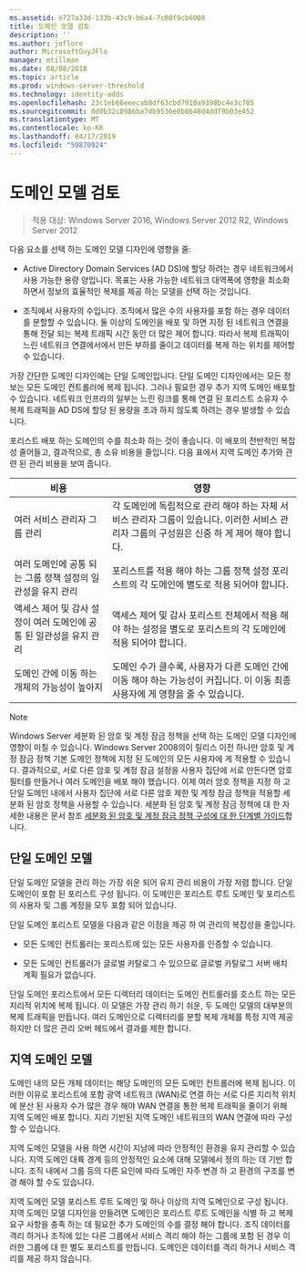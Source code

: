 ```yaml
---
ms.assetid: e727a33d-133b-43c9-b6a4-7c00f9cb6000
title: 도메인 모델 검토
description: ''
ms.author: joflore
author: MicrosoftGuyJFlo
manager: mtillman
ms.date: 08/08/2018
ms.topic: article
ms.prod: windows-server-threshold
ms.technology: identity-adds
ms.openlocfilehash: 23c1eb66eeecab8df63cbd7910a9398bc4e3c705
ms.sourcegitcommit: 0d0b32c8986ba7db9536e0b8648d4ddf9b03e452
ms.translationtype: MT
ms.contentlocale: ko-KR
ms.lasthandoff: 04/17/2019
ms.locfileid: "59870924"
---
```

# <a name="reviewing-the-domain-models"></a>도메인 모델 검토

>적용 대상: Windows Server 2016, Windows Server 2012 R2, Windows Server 2012

다음 요소를 선택 하는 도메인 모델 디자인에 영향을 줄:  
  
- Active Directory Domain Services (AD DS)에 할당 하려는 경우 네트워크에서 사용 가능한 용량 양입니다. 목표는 사용 가능한 네트워크 대역폭에 영향을 최소화 하면서 정보의 효율적인 복제를 제공 하는 모델을 선택 하는 것입니다.  

- 조직에서 사용자의 수입니다. 조직에서 많은 수의 사용자를 포함 하는 경우 데이터를 분할할 수 있습니다. 둘 이상의 도메인을 배포 및 하면 지정 된 네트워크 연결을 통해 전달 되는 복제 트래픽 시간 동안 더 많은 제어 합니다. 따라서 복제 트래픽이 느린 네트워크 연결에서에서 만든 부하를 줄이고 데이터를 복제 하는 위치를 제어할 수 있습니다.  

가장 간단한 도메인 디자인에는 단일 도메인입니다. 단일 도메인 디자인에서는 모든 정보는 모든 도메인 컨트롤러에 복제 됩니다. 그러나 필요한 경우 추가 지역 도메인 배포할 수 있습니다. 네트워크 인프라의 일부는 느린 링크를 통해 연결 된 포리스트 소유자 수 복제 트래픽을 AD DS에 할당 된 용량을 초과 하지 않도록 하려는 경우 발생할 수 있습니다.  

포리스트 배포 하는 도메인의 수를 최소화 하는 것이 좋습니다. 이 배포의 전반적인 복잡성 줄어들고, 결과적으로, 총 소유 비용을 줄입니다. 다음 표에서 지역 도메인 추가와 관련 된 관리 비용을 보여 줍니다.  

|비용|영향|  
|--------|----------------|  
|여러 서비스 관리자 그룹 관리|각 도메인에 독립적으로 관리 해야 하는 자체 서비스 관리자 그룹이 있습니다. 이러한 서비스 관리자 그룹의 구성원은 신중 하 게 제어 해야 합니다.|  
|여러 도메인에 공통 되는 그룹 정책 설정의 일관성을 유지 관리|포리스트를 적용 해야 하는 그룹 정책 설정 포리스트의 각 도메인에 별도로 적용 되어야 합니다.|  
|액세스 제어 및 감사 설정이 여러 도메인에 공통 된 일관성을 유지 관리|액세스 제어 및 감사 포리스트 전체에서 적용 해야 하는 설정을 별도로 포리스트의 각 도메인에 적용 되어야 합니다.|  
|도메인 간에 이동 하는 개체의 가능성이 높아지|도메인 수가 클수록, 사용자가 다른 도메인 간에 이동 해야 하는 가능성이 커집니다. 이 이동 최종 사용자에 게 영향을 줄 수 있습니다.|  

> [!NOTE]  
> Windows Server 세분화 된 암호 및 계정 잠금 정책을 선택 하는 도메인 모델 디자인에 영향이 미칠 수 있습니다. Windows Server 2008의이 릴리스 이전 하나만 암호 및 계정 잠금 정책 기본 도메인 정책에 지정 된 도메인의 모든 사용자에 게 적용할 수 있습니다. 결과적으로, 서로 다른 암호 및 계정 잠금 설정을 사용자 집단에 서로 만든다면 암호 필터를 만들거나 여러 도메인을 배포 해야 했습니다. 이제 여러 암호 정책을 지정 하 고 단일 도메인 내에서 사용자 집단에 서로 다른 암호 제한 및 계정 잠금 정책을 적용할 세분화 된 암호 정책을 사용할 수 있습니다. 세분화 된 암호 및 계정 잠금 정책에 대 한 자세한 내용은 문서 참조 [세분화 된 암호 및 계정 잠금 정책 구성에 대 한 단계별 가이드](https://go.microsoft.com/fwlink/?LinkID=91477)합니다.  

## <a name="single-domain-model"></a>단일 도메인 모델

단일 도메인 모델을 관리 하는 가장 쉬운 되어 유지 관리 비용이 가장 저렴 합니다. 단일 도메인이 포함 된 포리스트 구성 됩니다. 이 도메인은 포리스트 루트 도메인 및 포리스트의 사용자 및 그룹 계정을 모두 포함 되어 있습니다.  

단일 도메인 포리스트 모델을 다음과 같은 이점을 제공 하 여 관리의 복잡성을 줄입니다.  

- 모든 도메인 컨트롤러는 포리스트에 있는 모든 사용자를 인증할 수 있습니다.  

- 모든 도메인 컨트롤러가 글로벌 카탈로그 수 있으므로 글로벌 카탈로그 서버 배치 계획 필요가 없습니다.  
  
단일 도메인 포리스트에서 모든 디렉터리 데이터는 도메인 컨트롤러를 호스트 하는 모든 지리적 위치에 복제 됩니다. 이 모델은 가장 관리 하기 쉬운, 두 도메인 모델의 대부분의 복제 트래픽을 만듭니다. 여러 도메인으로 디렉터리를 분할 복제 개체를 특정 지역 제공 하지만 더 많은 관리 오버 헤드에서 결과를 제한 합니다.  
  
## <a name="regional-domain-model"></a>지역 도메인 모델

도메인 내의 모든 개체 데이터는 해당 도메인의 모든 도메인 컨트롤러에 복제 됩니다. 이러한 이유로 포리스트에 포함 광역 네트워크 (WAN)로 연결 하는 서로 다른 지리적 위치에 분산 된 사용자 수가 많은 경우 해야 WAN 연결을 통한 복제 트래픽을 줄이기 위해 지역 도메인 배포 합니다. 지리 기반된 지역 도메인 네트워크의 WAN 연결에 따라 구성할 수 있습니다.  
  
지역 도메인 모델을 사용 하면 시간이 지남에 따라 안정적인 환경을 유지 관리할 수 있습니다. 지역 도메인 대륙 경계 등의 안정적인 요소에 대해 모델에서 정의 하는 데 기반 합니다. 조직 내에서 그룹 등의 다른 요인에 따라 도메인 자주 변경 하 고 환경의 구조를 변경 해야 할 수도 있습니다.  
  
지역 도메인 모델 포리스트 루트 도메인 및 하나 이상의 지역 도메인으로 구성 됩니다. 지역 도메인 모델 디자인을 만들려면 도메인은 포리스트 루트 도메인을 식별 하 고 복제 요구 사항을 충족 하는 데 필요한 추가 도메인의 수를 결정 해야 합니다. 조직 데이터를 격리 하거나 조직에 있는 다른 그룹에서 서비스 격리 해야 하는 그룹에 포함 된 경우 이러한 그룹에 대 한 별도 포리스트를 만듭니다. 도메인은 데이터를 격리 하거나 서비스 격리를 제공 하지 않습니다.  
